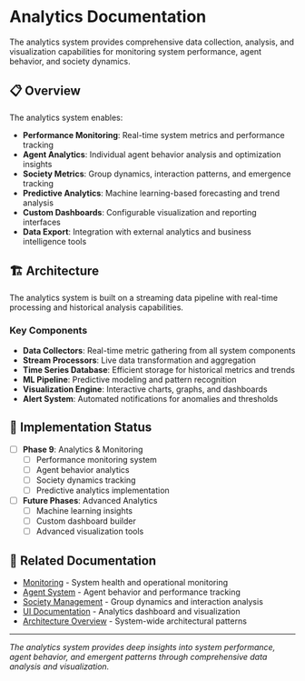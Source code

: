 # Analytics Documentation

The analytics system provides comprehensive data collection, analysis, and visualization capabilities for monitoring system performance, agent behavior, and society dynamics.

## 📋 Overview

The analytics system enables:
- **Performance Monitoring**: Real-time system metrics and performance tracking
- **Agent Analytics**: Individual agent behavior analysis and optimization insights
- **Society Metrics**: Group dynamics, interaction patterns, and emergence tracking
- **Predictive Analytics**: Machine learning-based forecasting and trend analysis
- **Custom Dashboards**: Configurable visualization and reporting interfaces
- **Data Export**: Integration with external analytics and business intelligence tools

## 🏗️ Architecture

The analytics system is built on a streaming data pipeline with real-time processing and historical analysis capabilities.

### Key Components

- **Data Collectors**: Real-time metric gathering from all system components
- **Stream Processors**: Live data transformation and aggregation
- **Time Series Database**: Efficient storage for historical metrics and trends
- **ML Pipeline**: Predictive modeling and pattern recognition
- **Visualization Engine**: Interactive charts, graphs, and dashboards
- **Alert System**: Automated notifications for anomalies and thresholds

## 🎯 Implementation Status

- [ ] **Phase 9**: Analytics & Monitoring
  - [ ] Performance monitoring system
  - [ ] Agent behavior analytics
  - [ ] Society dynamics tracking
  - [ ] Predictive analytics implementation

- [ ] **Future Phases**: Advanced Analytics
  - [ ] Machine learning insights
  - [ ] Custom dashboard builder
  - [ ] Advanced visualization tools

## 🔗 Related Documentation

- [Monitoring](../monitoring/README.md) - System health and operational monitoring
- [Agent System](../agents/README.md) - Agent behavior and performance tracking
- [Society Management](../societies/README.md) - Group dynamics and interaction analysis
- [UI Documentation](../ui/README.md) - Analytics dashboard and visualization
- [Architecture Overview](../architecture/README.md) - System-wide architectural patterns

---

*The analytics system provides deep insights into system performance, agent behavior, and emergent patterns through comprehensive data analysis and visualization.*